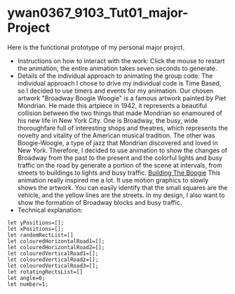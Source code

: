 # ywan0367_9103_Tut01_major-Project
Here is the functional prototype of my personal major projrct. 
- Instructions on how to interact with the work:
Click the mouse to restart the animation, the entire animation takes seven seconds to generate.
- Details of the individual approach to animating the group code:
The individual approach I chose to drive my individual code is Time Based, so I decided to use timers and events for my animation. Our chosen artwork "Broadway Boogie Woogie" is a famous artwork painted by Piet Mondrian. He made this artpiece in 1942, it represents a beautiful collision between the two things that made Mondrian so enamoured of his new life in New York City. One is Broadway, the busy, wide thoroughfare full of interesting shops and theatres, which represents the novelty and vitality of the American musical tradition. The other was Boogie-Woogie, a type of jazz that Mondrian discovered and loved in New York. 
Therefore, I decided to use animation to show the changes of Broadway from the past to the present and the colorful lights and busy traffic on the road by generate a portion of the scene at intervals, from streets to buildings to lights and busy traffic.
[Building The Boogie](https://www.youtube.com/watch?v=XsLeg7DhZmw)
This animation really inspired me a lot. It use motion graphics to slowly shows the artwork. You can easily identify that the small squares are the vehicle, and the yellow lines are the streets. In my design, I also want to show the formation of Broadway blocks and busy traffic.
- Technical explanation:
```
let yPositions=[];
let xPositions=[];
let randomRectList=[]
let colouredHorizontalRoad1=[];
let colouredHorizontalRoad2=[];
let colouredVerticalRoad1=[];
let colouredVerticalRoad2=[];
let colouredVerticalRoad3=[];
let rotatingRectsList=[]
let angle=0;
let number=1;

```